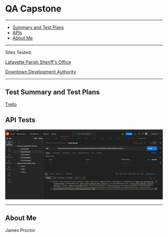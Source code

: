 # QA Capstone

---
* [Summary and Test Plans](#tests)
* [APIs](#api)
* [About Me](#me)
---

Sites Tested:


[Lafayette Parish Sheriff's Office](https://www.lafayettesheriff.com)


[Downtown Development Authority](https://downtownlafayette.org)

---

## <a name="tests"></a>Test Summary and Test Plans
[Trello](https://trello.com/b/M1dppKQV/qa-capstone-test-plans)

## <a name="api"></a>API Tests
![API tests](https://github.com/atchafalaya/QA-Capstone/blob/master/Postman_API_Requests.png)

---
## <a name="me"></a>About Me
James Proctor 